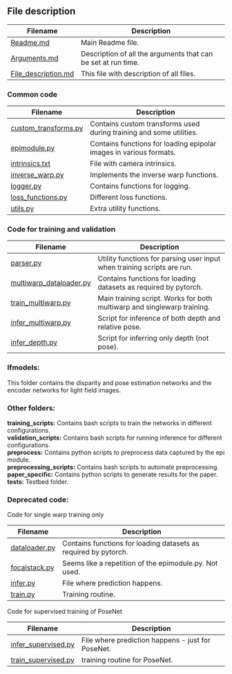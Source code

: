 ## File description

| Filename | Description |  
| ---------| ----------- |
| [Readme.md](../master/Readme.md) | Main Readme file. |
| [Arguments.md](../master/Arguments.md) | Description of all the arguments that can be set at run time. |
| [File_description.md](../master/File_description.md) | This file with description of all files. |

### Common code  

| Filename | Description |  
| ---------| ----------- |
| [custom_transforms.py](../master/custom_transforms.py) | Contains custom transforms used during training and some utilities. |
| [epimodule.py](../master/epimodule.py) | Contains functions for loading epipolar images in various formats.|
| [intrinsics.txt](../master/intrinsics.txt) | File with camera intrinsics.|
| [inverse_warp.py](../master/inverse_warp.py) | Implements the inverse warp functions.|
| [logger.py](../master/logger.py) | Contains functions for logging.|
| [loss_functions.py](../master/loss_functions.py) | Different loss functions. |
| [utils.py](../master/utils.py) | Extra utility functions. |

### Code for training and validation

| Filename | Description |  
| ---------| ----------- |
| [parser.py](../master/parser.py) | Utility functions for parsing user input when training scripts are run. |
| [multiwarp_dataloader.py](../master/multiwarp_dataloader.py) | Contains functions for loading datasets as required by pytorch.|
| [train_multiwarp.py](../master/train_multiwarp.py) | Main training script. Works for both multiwarp and singlewarp training. |
| [infer_multiwarp.py](../master/infer_multiwarp.py) | Script for inference of both depth and relative pose.|
| [infer_depth.py](../master/infer_depth.py) | Script for inferring only depth (not pose).|

### lfmodels: 
This folder contains the disparity and pose estimation networks and the encoder networks for 
light field images.

### Other folders:
**training_scripts:** Contains bash scripts to train the networks in different configurations.    
**validation_scripts:** Contains bash scripts for running inference for different configurations.  
**preprocess:** Contains python scripts to preprocess data captured by the epi module.  
**preprocessing_scripts:** Contains bash scripts to automate preprocessing.  
**paper_specific:** Contains python scripts to generate results for the paper.  
**tests:** Testbed folder. 

### Deprecated code:
Code for single warp training only  

| Filename | Description |  
| ---------| ----------- |
| [dataloader.py](../master/dataloader.py) | Contains functions for loading datasets as required by pytorch.|
| [focalstack.py](../master/focalstack.py) | Seems like a repetition of the epimodule.py. Not used.|
| [infer.py](../master/infer.py) | File where prediction happens.|
| [train.py](../master/train.py) | Training routine. |

Code for supervised training of PoseNet  

| Filename | Description |  
| ---------| ----------- |
| [infer_supervised.py](../master/infer_supervised.py) | File where prediction happens - just for PoseNet.|
| [train_supervised.py](../master/train_supervised.py) | training routine for PoseNet. |
